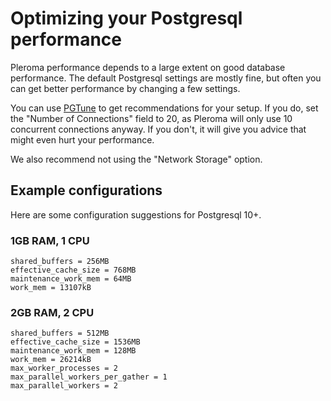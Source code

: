 # Optimizing your Postgresql performance

Pleroma performance depends to a large extent on good database performance. The default Postgresql settings are mostly fine, but often you can get better performance by changing a few settings.

You can use [PGTune](https://pgtune.leopard.in.ua) to get recommendations for your setup. If you do, set the "Number of Connections" field to 20, as Pleroma will only use 10 concurrent connections anyway. If you don't, it will give you advice that might even hurt your performance.

We also recommend not using the "Network Storage" option.

## Example configurations

Here are some configuration suggestions for Postgresql 10+.

### 1GB RAM, 1 CPU
```
shared_buffers = 256MB
effective_cache_size = 768MB
maintenance_work_mem = 64MB
work_mem = 13107kB
```

### 2GB RAM, 2 CPU
```
shared_buffers = 512MB
effective_cache_size = 1536MB
maintenance_work_mem = 128MB
work_mem = 26214kB
max_worker_processes = 2
max_parallel_workers_per_gather = 1
max_parallel_workers = 2
```

